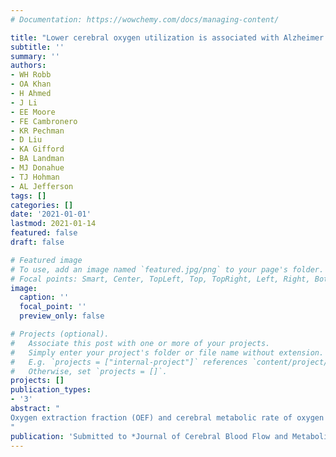 ```yaml
---
# Documentation: https://wowchemy.com/docs/managing-content/

title: "Lower cerebral oxygen utilization is associated with Alzheimer's disease-related neurodegeneration and poorer cognitive performance among apolipoprotein E ε4 carriers"
subtitle: ''
summary: ''
authors:
- WH Robb
- OA Khan
- H Ahmed
- J Li
- EE Moore
- FE Cambronero
- KR Pechman
- D Liu
- KA Gifford
- BA Landman
- MJ Donahue
- TJ Hohman
- AL Jefferson
tags: []
categories: []
date: '2021-01-01'
lastmod: 2021-01-14
featured: false
draft: false

# Featured image
# To use, add an image named `featured.jpg/png` to your page's folder.
# Focal points: Smart, Center, TopLeft, Top, TopRight, Left, Right, BottomLeft, Bottom, BottomRight.
image:
  caption: ''
  focal_point: ''
  preview_only: false

# Projects (optional).
#   Associate this post with one or more of your projects.
#   Simply enter your project's folder or file name without extension.
#   E.g. `projects = ["internal-project"]` references `content/project/deep-learning/index.md`.
#   Otherwise, set `projects = []`.
projects: []
publication_types:
- '3'
abstract: "
Oxygen extraction fraction (OEF) and cerebral metabolic rate of oxygen (CMRO2) are markers of oxygen homeostasis that may offer insights into abnormal changes in brain aging. The present study cross-sectionally related OEF and CMRO2 to cognitive performance and structural neuroimaging variables among older adults (n=247, 74±7 years, 36% female) and tested whether apolipoprotein E (*APOE*)-ε4 status modified these associations. Main effects of OEF and CMRO2 were null (p-values>0.05), and OEF interactions with *APOE*-ε4 status on cognitive and structural imaging outcomes were null (p-values>0.07). However, CMRO2 interacted with *APOE*-ε4 status on language (p=0.002), executive function (p=0.03), visuospatial (p=0.005), and episodic memory performances (p=0.03), and on hippocampal volume (p=0.006) and inferior lateral ventricle volume (p=0.02). In stratified analyses, lower oxygen metabolism related to worse cognition and smaller grey matter volumes in *APOE*-ε4 carriers only, with significant effects on the domains of language (p=0.02) and episodic memory performance (p=0.03). Congruence across language and episodic memory results as well as hippocampal and inferior lateral ventricle volume findings suggests that *APOE*-ε4 may interact with cerebral oxygen metabolism early in the pathogenesis of Alzheimer’s disease and related neurodegeneration with meaningful clinical consequences.
"
publication: 'Submitted to *Journal of Cerebral Blood Flow and Metabolism*'
---
```

